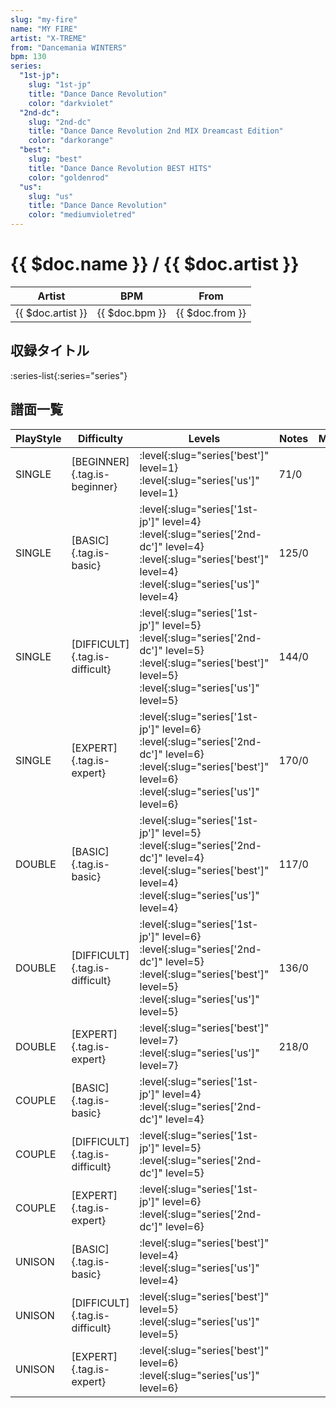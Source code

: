 ```yaml
---
slug: "my-fire"
name: "MY FIRE"
artist: "X-TREME"
from: "Dancemania WINTERS"
bpm: 130
series:
  "1st-jp":
    slug: "1st-jp"
    title: "Dance Dance Revolution"
    color: "darkviolet"
  "2nd-dc":
    slug: "2nd-dc"
    title: "Dance Dance Revolution 2nd MIX Dreamcast Edition"
    color: "darkorange"
  "best":
    slug: "best"
    title: "Dance Dance Revolution BEST HITS"
    color: "goldenrod"
  "us":
    slug: "us"
    title: "Dance Dance Revolution"
    color: "mediumvioletred"
---
```


# {{ $doc.name }} / {{ $doc.artist }}

|Artist|BPM|From|
|------|---|----|
|{{ $doc.artist }}|{{ $doc.bpm }}|{{ $doc.from }}|

## 収録タイトル

:series-list{:series="series"}

## 譜面一覧

|PlayStyle|Difficulty|Levels|Notes|Movie|
|---------|----------|------|-----|-----|
|SINGLE|[BEGINNER]{.tag.is-beginner}|:level{:slug="series['best']" level=1} :level{:slug="series['us']" level=1}|71/0||
|SINGLE|[BASIC]{.tag.is-basic}|:level{:slug="series['1st-jp']" level=4} :level{:slug="series['2nd-dc']" level=4} :level{:slug="series['best']" level=4} :level{:slug="series['us']" level=4}|125/0||
|SINGLE|[DIFFICULT]{.tag.is-difficult}|:level{:slug="series['1st-jp']" level=5} :level{:slug="series['2nd-dc']" level=5} :level{:slug="series['best']" level=5} :level{:slug="series['us']" level=5}|144/0||
|SINGLE|[EXPERT]{.tag.is-expert}|:level{:slug="series['1st-jp']" level=6} :level{:slug="series['2nd-dc']" level=6} :level{:slug="series['best']" level=6} :level{:slug="series['us']" level=6}|170/0||
|DOUBLE|[BASIC]{.tag.is-basic}|:level{:slug="series['1st-jp']" level=5} :level{:slug="series['2nd-dc']" level=4} :level{:slug="series['best']" level=4} :level{:slug="series['us']" level=4}|117/0||
|DOUBLE|[DIFFICULT]{.tag.is-difficult}|:level{:slug="series['1st-jp']" level=6} :level{:slug="series['2nd-dc']" level=5} :level{:slug="series['best']" level=5} :level{:slug="series['us']" level=5}|136/0||
|DOUBLE|[EXPERT]{.tag.is-expert}|:level{:slug="series['best']" level=7} :level{:slug="series['us']" level=7}|218/0||
|COUPLE|[BASIC]{.tag.is-basic}|:level{:slug="series['1st-jp']" level=4} :level{:slug="series['2nd-dc']" level=4}|||
|COUPLE|[DIFFICULT]{.tag.is-difficult}|:level{:slug="series['1st-jp']" level=5} :level{:slug="series['2nd-dc']" level=5}|||
|COUPLE|[EXPERT]{.tag.is-expert}|:level{:slug="series['1st-jp']" level=6} :level{:slug="series['2nd-dc']" level=6}|||
|UNISON|[BASIC]{.tag.is-basic}|:level{:slug="series['best']" level=4} :level{:slug="series['us']" level=4}|||
|UNISON|[DIFFICULT]{.tag.is-difficult}|:level{:slug="series['best']" level=5} :level{:slug="series['us']" level=5}|||
|UNISON|[EXPERT]{.tag.is-expert}|:level{:slug="series['best']" level=6} :level{:slug="series['us']" level=6}|||
